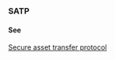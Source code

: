 ### SATP

<h4>See</h4><p><a href="secure-asset-transfer-protocol">Secure asset transfer protocol</a></p>